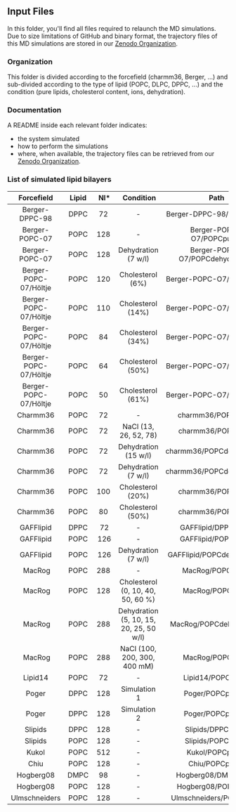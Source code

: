 ## Input Files

In this folder, you'll find all files required to relaunch the MD simulations.
Due to size limitations of GitHub and binary format, the trajectory files of this MD simulations are stored in our [Zenodo Organization](https://zenodo.org/collection/user-nmrlipids).

### Organization

This folder is divided according to the forcefield (charmm36, Berger, ...) and sub-divided according to the type of lipid (POPC, DLPC, DPPC, ...) and the condition (pure lipids, cholesterol content, ions, dehydration).

### Documentation

A README inside each relevant folder indicates:

- the system simulated
- how to perform the simulations
- where, when available, the trajectory files can be retrieved from our [Zenodo Organization](https://zenodo.org/collection/user-nmrlipids).

### List of simulated lipid bilayers

| Forcefield            | Lipid | Nl*  | Condition                               | Path                            | DOI                                              |
|:---------------------:|:-----:|:----:|:---------------------------------------:|:-------------------------------:|:------------------------------------------------:|
| Berger-DPPC-98        | DPPC  | 72   | -                                       | Berger-DPPC-98/DPPCpure/        | [Zenodo](http://dx.doi.org/10.5281/zenodo.13934) |
| Berger-POPC-07        | POPC  | 128  | -                                       | Berger-POPC-O7/POPCpure/        | [Zenodo](http://dx.doi.org/10.5281/zenodo.13279) |
| Berger-POPC-07        | POPC  | 128  | Dehydration (7 w/l)                     | Berger-POPC-O7/POPCdehydration/ | [Zenodo](http://dx.doi.org/10.5281/zenodo.13814) |
| Berger-POPC-07/Höltje | POPC  | 120  | Cholesterol (6%)                        | Berger-POPC-O7/POPCchol/        | [Zenodo](http://dx.doi.org/10.5281/zenodo.13282) |
| Berger-POPC-07/Höltje | POPC  | 110  | Cholesterol (14%)                       | Berger-POPC-O7/POPCchol/        | [Zenodo](http://dx.doi.org/10.5281/zenodo.13281) |
| Berger-POPC-07/Höltje | POPC  |  84  | Cholesterol (34%)                       | Berger-POPC-O7/POPCchol/        | [Zenodo](http://dx.doi.org/10.5281/zenodo.13283) |
| Berger-POPC-07/Höltje | POPC  |  64  | Cholesterol (50%)                       | Berger-POPC-O7/POPCchol/        | [Zenodo](http://dx.doi.org/10.5281/zenodo.13285) |
| Berger-POPC-07/Höltje | POPC  |  50  | Cholesterol (61%)                       | Berger-POPC-O7/POPCchol/        | [Zenodo](http://dx.doi.org/10.5281/zenodo.13286) |
| Charmm36              | POPC  | 72   |    -                                    | charmm36/POPCpure/              | [Zenodo](http://dx.doi.org/10.5281/zenodo.13944) |
| Charmm36              | POPC  | 72   | NaCl (13, 26, 52, 78)                   | charmm36/POPCnacl/              | -                                                |
| Charmm36              | POPC  | 72   | Dehydration (15 w/l)                    | charmm36/POPCdehydration/       | [Zenodo](http://dx.doi.org/10.5281/zenodo.13946) |
| Charmm36              | POPC  | 72   | Dehydration (7 w/l)                     | charmm36/POPCdehydration/       | [Zenodo](http://dx.doi.org/10.5281/zenodo.13945) |
| Charmm36              | POPC  | 100  | Cholesterol (20%)                       | charmm36/POPCchol/              | [Zenodo](http://dx.doi.org/10.5281/zenodo.14067) |
| Charmm36              | POPC  | 80   | Cholesterol (50%)                       | charmm36/POPCchol/              | [Zenodo](http://dx.doi.org/10.5281/zenodo.14068) |
| GAFFlipid             | DPPC  | 72   | -                                       | GAFFlipid/DPPCpure/             | [Zenodo](http://dx.doi.org/10.5281/zenodo.15550) |
| GAFFlipid             | POPC  | 126  | -                                       | GAFFlipid/POPCpure/             | [Zenodo](http://dx.doi.org/10.5281/zenodo.13791) |
| GAFFlipid             | POPC  | 126  | Dehydration (7 w/l)                     | GAFFlipid/POPCdehydration/      | [Zenodo](http://dx.doi.org/10.5281/zenodo.13853) |
| MacRog                | POPC  | 288  |  -                                      | MacRog/POPCpure/                | [Zenodo](http://dx.doi.org/10.5281/zenodo.13497) |
| MacRog                | POPC  | 128  | Cholesterol (0, 10, 40, 50, 60 %)       | MacRog/POPCchol/                | [Zenodo](http://dx.doi.org/10.5281/zenodo.13877) |
| MacRog                | POPC  | 288  | Dehydration (5, 10, 15, 20, 25, 50 w/l) | MacRog/POPCdehydration/         | [Zenodo](http://dx.doi.org/10.5281/zenodo.13498) |
| MacRog                | POPC  | 288  | NaCl (100, 200, 300, 400 mM)            | MacRog/POPCnacl/                | [Zenodo](http://dx.doi.org/10.5281/zenodo.14976) |
| Lipid14               | POPC  | 72   | -                                       | Lipid14/POPCpure/               | [Zenodo](http://dx.doi.org/10.5281/zenodo.12767) |
| Poger                 | DPPC  | 128  |  Simulation  1                          | Poger/POPCpure1/                | [Zenodo](http://dx.doi.org/10.5281/zenodo.14594) |
| Poger                 | DPPC  | 128  |  Simulation  2                          | Poger/POPCpure2/                | [Zenodo](http://dx.doi.org/10.5281/zenodo.14595) |
| Slipids               | DPPC  | 128  | -                                       | Slipids/DPPCpure/               | [Zenodo](http://dx.doi.org/10.5281/zenodo.13287) |
| Slipids               | POPC  | 128  | -                                       | Slipids/POPCpure/               | [Zenodo](http://dx.doi.org/10.5281/zenodo.13887) |
| Kukol                 | POPC  | 512  | -                                       | Kukol/POPCpure/                 | [Zenodo](http://dx.doi.org/10.5281/zenodo.13393) |
| Chiu                  | POPC  | 128  | -                                       | Chiu/POPCpure/                  | [Zenodo](http://dx.doi.org/10.5281/zenodo.15548) |
| Hogberg08             | DMPC  | 98   | -                                       | Hogberg08/DMPCpure/             | [Zenodo](http://dx.doi.org/10.5281/zenodo.16195) |
| Hogberg08             | POPC  | 128  | -                                       | Hogberg08/POPCpure/             | [Zenodo](http://dx.doi.org/10.5281/zenodo.16724) |
| Ulmschneiders         | POPC  | 128  | -                                       | Ulmschneiders/POPCpure/         | [Zenodo](http://dx.doi.org/10.5281/zenodo.13392) |

